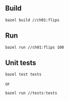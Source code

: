 ## Build

```
bazel build //ch01:flips
```

## Run

```
bazel run //ch01:flips 100
```

## Unit tests

```
bazel test tests
```

or

```
bazel run //tests:tests
```